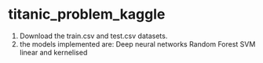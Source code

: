 # titanic_problem_kaggle
1. Download the train.csv and test.csv datasets.
2. the models implemented are:
  Deep neural networks
  Random Forest 
  SVM linear and kernelised

  
